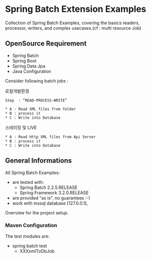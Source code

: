 #  Spring Batch Extension Examples

Collection of Spring Batch Examples, covering the basics
readers, processor, writers, and complex usecases.(cf : multi resource Job)



## OpenSource Requirement
* Spring Batch 
* Spring Boot
* Spring Data Jpa
* Java Configuration 

Consider following batch jobs :

로컬개발환경 
```
Step  : “READ-PROCESS-WRITE”

* A : Read XML files from folder  
* B : process it   
* C : Write into Database
```
스테이징 및 LIVE 
```
* A : Read Http XML files from Api Server   
* B : process it   
* C : Write into Database
```
## General Informations

All Spring Batch Examples:

* are tested with:
  * Spring Batch 2.2.5.RELEASE
  * Spring Framework 3.2.0.RELEASE
* are provided "as is", no guarantees :-)
* work with mssql database [127.0.0.1], 

Overview for the project setup.

### Maven Configuration

The test modules are:

* spring batch test
    * XXXxmlToDbJob


